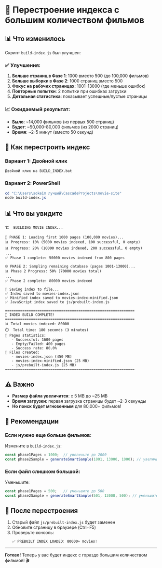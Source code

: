 # 🔄 Перестроение индекса с большим количеством фильмов

## 📊 Что изменилось

Скрипт `build-index.js` был улучшен:

### ✅ Улучшения:

1. **Больше страниц в Фазе 1**: 1000 вместо 500 (до 100,000 фильмов)
2. **Больше выборки в Фазе 2**: 1000 страниц вместо 500
3. **Фокус на рабочих страницах**: 1001-13000 (где меньше ошибок)
4. **Повторные попытки**: 2 попытки при ошибках загрузки
5. **Детальная статистика**: показывает успешные/пустые страницы

### 📈 Ожидаемый результат:

- **Было**: ~14,000 фильмов (из первых 500 страниц)
- **Будет**: ~50,000-80,000 фильмов (из 2000 страниц)
- **Время**: ~2-5 минут (вместо 50 секунд)

## 🚀 Как перестроить индекс

### Вариант 1: Двойной клик
```
Двойной клик на BUILD_INDEX.bat
```

### Вариант 2: PowerShell
```powershell
cd "C:\Users\sokeim лучший\CascadeProjects\movie-site"
node build-index.js
```

## 📊 Что вы увидите

```
🏗️  BUILDING MOVIE INDEX...

🚀 PHASE 1: Loading first 1000 pages (100,000 movies)...
📊 Progress: 10% (5000 movies indexed, 100 successful, 0 empty)
📊 Progress: 20% (10000 movies indexed, 200 successful, 0 empty)
...
✅ Phase 1 complete: 50000 movies indexed from 800 pages

🌐 PHASE 2: Sampling remaining database (pages 1001-13000)...
📊 Phase 2 Progress: 50% (70000 movies total)
...
✅ Phase 2 complete: 80000 movies indexed

💾 Saving index to file...
✅ Index saved to movies-index.json
✅ Minified index saved to movies-index-minified.json
✅ JavaScript index saved to js/prebuilt-index.js

============================================================
🎉 INDEX BUILD COMPLETE!
============================================================
📊 Total movies indexed: 80000
⏱️  Total time: 180 seconds (3 minutes)
📄 Pages statistics:
   - Successful: 1600 pages
   - Empty/Failed: 400 pages
   - Success rate: 80.0%
💾 Files created:
   - movies-index.json (450 MB)
   - movies-index-minified.json (25 MB)
   - js/prebuilt-index.js (25 MB)
============================================================
```

## ⚠️ Важно

- **Размер файла увеличится**: с 5 MB до ~25 MB
- **Время загрузки**: первая загрузка страницы будет ~2-3 секунды
- **Но поиск будет мгновенным** для 80,000+ фильмов!

## 🎯 Рекомендации

### Если нужно еще больше фильмов:

Измените в `build-index.js`:
```javascript
const phase1Pages = 1000;  // увеличьте до 2000
const phase2Sample = generateSmartSample(1001, 13000, 1000); // увеличьте 1000 до 2000
```

### Если файл слишком большой:

Уменьшите:
```javascript
const phase1Pages = 500;   // уменьшите до 500
const phase2Sample = generateSmartSample(501, 13000, 500); // уменьшите до 500
```

## 📝 После перестроения

1. Старый файл `js/prebuilt-index.js` будет заменен
2. Обновите страницу в браузере (Ctrl+F5)
3. Проверьте консоль:
   ```
   ✅ PREBUILT INDEX LOADED: 80000+ movies!
   ```

---

**Готово!** Теперь у вас будет индекс с гораздо большим количеством фильмов! 🎬
